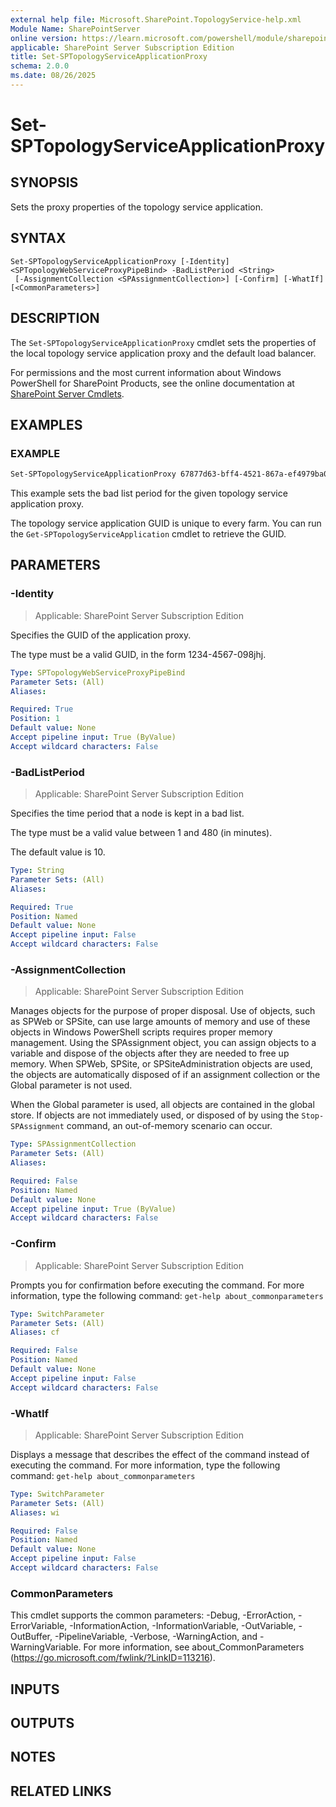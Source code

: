 ```yaml
---
external help file: Microsoft.SharePoint.TopologyService-help.xml
Module Name: SharePointServer
online version: https://learn.microsoft.com/powershell/module/sharepoint-server/set-sptopologyserviceapplicationproxy
applicable: SharePoint Server Subscription Edition
title: Set-SPTopologyServiceApplicationProxy
schema: 2.0.0
ms.date: 08/26/2025
---
```


# Set-SPTopologyServiceApplicationProxy

## SYNOPSIS
Sets the proxy properties of the topology service application.

## SYNTAX

```
Set-SPTopologyServiceApplicationProxy [-Identity] <SPTopologyWebServiceProxyPipeBind> -BadListPeriod <String>
 [-AssignmentCollection <SPAssignmentCollection>] [-Confirm] [-WhatIf] [<CommonParameters>]
```

## DESCRIPTION
The `Set-SPTopologyServiceApplicationProxy` cmdlet sets the properties of the local topology service application proxy and the default load balancer.

For permissions and the most current information about Windows PowerShell for SharePoint Products, see the online documentation at [SharePoint Server Cmdlets](https://learn.microsoft.com/powershell/sharepoint/sharepoint-server/sharepoint-server-cmdlets).

## EXAMPLES

### EXAMPLE
```powershell
Set-SPTopologyServiceApplicationProxy 67877d63-bff4-4521-867a-ef4979ba07ce -BadListPeriod 1234
```

This example sets the bad list period for the given topology service application proxy.

The topology service application GUID is unique to every farm.
You can run the `Get-SPTopologyServiceApplication` cmdlet to retrieve the GUID.

## PARAMETERS

### -Identity

> Applicable: SharePoint Server Subscription Edition

Specifies the GUID of the application proxy.

The type must be a valid GUID, in the form 1234-4567-098jhj.

```yaml
Type: SPTopologyWebServiceProxyPipeBind
Parameter Sets: (All)
Aliases:

Required: True
Position: 1
Default value: None
Accept pipeline input: True (ByValue)
Accept wildcard characters: False
```

### -BadListPeriod

> Applicable: SharePoint Server Subscription Edition

Specifies the time period that a node is kept in a bad list.

The type must be a valid value between 1 and 480 (in minutes).

The default value is 10.

```yaml
Type: String
Parameter Sets: (All)
Aliases:

Required: True
Position: Named
Default value: None
Accept pipeline input: False
Accept wildcard characters: False
```

### -AssignmentCollection

> Applicable: SharePoint Server Subscription Edition

Manages objects for the purpose of proper disposal.
Use of objects, such as SPWeb or SPSite, can use large amounts of memory and use of these objects in Windows PowerShell scripts requires proper memory management.
Using the SPAssignment object, you can assign objects to a variable and dispose of the objects after they are needed to free up memory.
When SPWeb, SPSite, or SPSiteAdministration objects are used, the objects are automatically disposed of if an assignment collection or the Global parameter is not used.

When the Global parameter is used, all objects are contained in the global store.
If objects are not immediately used, or disposed of by using the `Stop-SPAssignment` command, an out-of-memory scenario can occur.

```yaml
Type: SPAssignmentCollection
Parameter Sets: (All)
Aliases:

Required: False
Position: Named
Default value: None
Accept pipeline input: True (ByValue)
Accept wildcard characters: False
```

### -Confirm

> Applicable: SharePoint Server Subscription Edition

Prompts you for confirmation before executing the command.
For more information, type the following command: `get-help about_commonparameters`

```yaml
Type: SwitchParameter
Parameter Sets: (All)
Aliases: cf

Required: False
Position: Named
Default value: None
Accept pipeline input: False
Accept wildcard characters: False
```

### -WhatIf

> Applicable: SharePoint Server Subscription Edition

Displays a message that describes the effect of the command instead of executing the command.
For more information, type the following command: `get-help about_commonparameters`

```yaml
Type: SwitchParameter
Parameter Sets: (All)
Aliases: wi

Required: False
Position: Named
Default value: None
Accept pipeline input: False
Accept wildcard characters: False
```

### CommonParameters
This cmdlet supports the common parameters: -Debug, -ErrorAction, -ErrorVariable, -InformationAction, -InformationVariable, -OutVariable, -OutBuffer, -PipelineVariable, -Verbose, -WarningAction, and -WarningVariable. For more information, see about_CommonParameters (https://go.microsoft.com/fwlink/?LinkID=113216).

## INPUTS

## OUTPUTS

## NOTES

## RELATED LINKS
